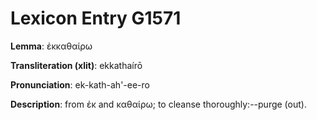 # Lexicon Entry G1571

**Lemma**: ἐκκαθαίρω

**Transliteration (xlit)**: ekkathaírō

**Pronunciation**: ek-kath-ah'-ee-ro

**Description**:
from ἐκ and καθαίρω; to cleanse thoroughly:--purge (out).
